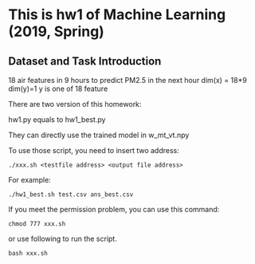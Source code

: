 # This is hw1 of Machine Learning (2019, Spring)
## Dataset and Task Introduction
18 air features in 9 hours to predict PM2.5 in the next hour 
dim(x) = 18*9 dim(y)=1 y is one of 18 feature  

There are two version of this homework:

hw1.py equals to hw1_best.py

They can directly use the trained model in w_mt_vt.npy 

To use those script, you need to insert two address:
```
./xxx.sh <testfile address> <output file address>
```
For example:
```
./hw1_best.sh test.csv ans_best.csv
 ```
If you meet the permission problem, you can use this command:
```
chmod 777 xxx.sh
```
or use following to run the script.
```
bash xxx.sh
```
